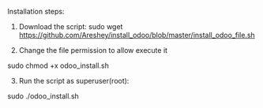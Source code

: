 Installation steps:
1. Download the script:
sudo wget https://github.com/Areshey/install_odoo/blob/master/install_odoo_file.sh

2. Change the file permission to allow execute it

sudo chmod +x odoo_install.sh

3. Run the script as superuser(root):

sudo ./odoo_install.sh

